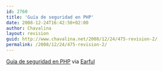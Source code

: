 ```yaml
---
id: 2760
title: 'Guía de seguridad en PHP'
date: 2008-12-24T16:42:50+02:00
author: Chavalina
layout: revision
guid: http://www.chavalina.net/2008/12/24/475-revision-2/
permalink: /2008/12/24/475-revision-2/
---
```

<a href="http://phpsec.org/projects/guide/" target="_blank">Guía de seguridad en PHP</a> via <a href="http://earful.bitako.com/microdosis/257" target="_blank">Earful</a>